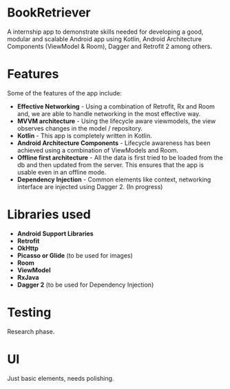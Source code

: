 # BookRetriever
A internship app to demonstrate skills needed for developing a good, modular and scalable Android app using Kotlin, Android Architecture Components (ViewModel & Room), Dagger and Retrofit 2 among others.

# Features
Some of the features of the app include:

- **Effective Networking** - Using a combination of Retrofit, Rx and Room and, we are able to handle networking in the most effective way.
- **MVVM architecture** - Using the lifecycle aware viewmodels, the view observes changes in the model / repository.
- **Kotlin** - This app is completely written in Kotlin.
- **Android Architecture Components** - Lifecycle awareness has been achieved using a combination of ViewModels and Room.
- **Offline first architecture** - All the data is first tried to be loaded from the db and then updated from the server. This ensures that the app is usable even in an offline mode.
- **Dependency Injection** - Common elements like context, networking interface are injected using Dagger 2. (In progress)

# Libraries used


- **Android Support Libraries**
- **Retrofit**
- **OkHttp**
- **Picasso or Glide** (to be used for images)
- **Room**
- **ViewModel**
- **RxJava**
- **Dagger 2**  (to be used for Dependency Injection)

# Testing

Research phase.

# UI

Just basic elements, needs polishing.



